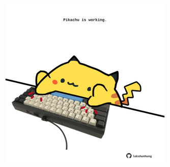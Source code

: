<!-- built at 02/09/2024, 18:00:43 UTC -->
<p align="center">
  <img width="500" height="500" src="./ReadmeImage.svg">
</p>
